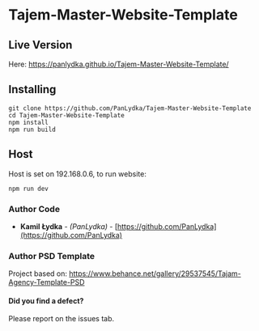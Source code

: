# Tajem-Master-Website-Template

## Live Version

Here: https://panlydka.github.io/Tajem-Master-Website-Template/

## Installing

```
git clone https://github.com/PanLydka/Tajem-Master-Website-Template
cd Tajem-Master-Website-Template
npm install
npm run build
```
## Host
Host is set on 192.168.0.6, to run website:
```
npm run dev
```

### Author Code
* **Kamil Łydka** - *(PanLydka)* - [https://github.com/PanLydka](https://github.com/PanLydka)

### Author PSD Template
Project based on: https://www.behance.net/gallery/29537545/Tajam-Agency-Template-PSD



#### Did you find a defect? 
 Please report on the issues tab. 
